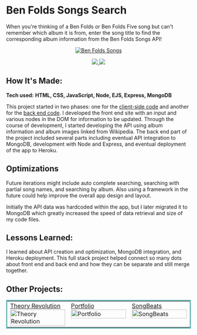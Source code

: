 # Ben Folds Songs Search
When you're thinking of a Ben Folds or Ben Folds Five song but can't remember which album it is from, enter the song title to find the corresponding album information from the Ben Folds Songs API!
<p align="center">
  <a href="https://ben-folds-api.netlify.app/" target="_blank">
    <img src="https://user-images.githubusercontent.com/52755177/186993434-1fe4f818-bc17-4c3e-9dd6-72000e336b83.gif" alt="Ben Folds Songs"/>
  </a>
</p>

<p align="center">
  <a href="https://github.com/katiehom/ben-folds-app" target="_blank">
    <img src="https://img.shields.io/static/v1?label=|&message=REPO&color=1f1591&style=plastic&logo=github&logo-color=white"/>
  </a>  
  <a href="https://ben-folds-api.netlify.app/" target="_blank">
    <img src="https://img.shields.io/static/v1?label=|&message=WEBSITE&color=c90c64&style=plastic&logo=netlify&logo-color=white"/>
  </a>
</p>


## How It's Made:

**Tech used:** <strong>HTML, CSS, JavaScript, Node, EJS, Express, MongoDB</strong>

This project started in two phases: one for the <a href="https://github.com/katiehom/ben-folds-app" target="_blank">client-side code</a> and another for the <a href="https://github.com/katiehom/ben-folds-api" target="_blank">back end code</a>. 
I developed the front end site with an input and various nodes in the DOM for information to be updated.
Through the course of development, I started developing the API using album information and album images linked from Wikipedia.
The back end part of the project included several parts including eventual API integration to MongoDB, development with Node and Express, and eventual deployment of the app to Heroku.

## Optimizations
Future iterations might include auto complete searching, searching with partial song names, and searching by album.
Also using a framework in the future could help improve the overall app design and layout.

Initially the API data was hardcoded within the app, but I later migrated it to MongoDB which greatly increased the speed of data retrieval and size of my code files. 

## Lessons Learned:

I learned about API creation and optimization, MongoDB integration, and Heroku deployment. This full stack project helped connect so many dots about front end and back end and how they can be separate and still merge together. 


## Other Projects:

<table bordercolor="#66b2b2">
  
  <tr>
    <td width="33.3%"  style="align:center;" valign="top">
<a target="_blank" href="https://github.com/katiehom/theoryrevolution">Theory Revolution</a>
        <br />
      <a target="_blank" href="https://github.com/katiehom/theoryrevolution">
            <img src="https://user-images.githubusercontent.com/52755177/180623890-6179f79a-82f7-4336-bf2f-adaedaa1eb44.gif" width="100%" alt="Theory Revolution"/>
      </a>
    </td>
       <td width="33.3%" valign="top">
<a target="_blank" href="https://github.com/katiehom/katie-hom">Portfolio</a>
        <br />
        <a target="_blank" href="https://github.com/katiehom/katie-hom">
          <img src="https://user-images.githubusercontent.com/52755177/180623739-fbf4f9ef-d1e2-4cb3-8717-0f139b4af221.gif" width="100%" alt="Portfolio"/>
        </a>
    </td>
    <td width="33.3%" valign="top">
<a target="_blank" href="https://github.com/katiehom/song-beats">SongBeats</a>
      <br />
        <a target="_blank" href="https://github.com/katiehom/song-beats">
          <img src="https://user-images.githubusercontent.com/52755177/180623807-00ca6c55-c02a-4bbd-acbc-5f619191dff3.gif" width="100%" alt="SongBeats"/>
        </a>
    </td>

  </tr>
</table>
